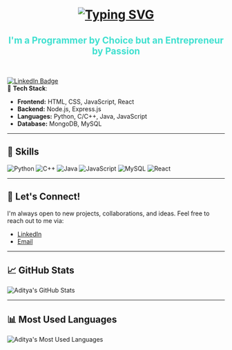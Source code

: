<!--Personal Readme Profile for Github-->
<h1 align="center">
  <a href="https://www.linkedin.com/in/aditya-vaish-370494243/">
    <img src="https://readme-typing-svg.herokuapp.com?font=Hacker&size=25&pause=1000&color=3CF721&multiline=true&width=435&lines=Hello+There%2C+I'm+Aditya+Vaish" alt="Typing SVG" />
  </a>
</h1>
<h2 align="center" style="text-align: center; color: turquoise;">
  I'm a Programmer by Choice but an Entrepreneur by Passion
</h2>
<br>

[![LinkedIn Badge](https://img.shields.io/badge/LinkedIn-Aditya%20Vaish-blue?style=flat-square&logo=linkedin&logoColor=white)](https://www.linkedin.com/in/aditya-vaish-370494243/) <br>
🚀 **Tech Stack**:
- **Frontend:** HTML, CSS, JavaScript, React  
- **Backend:** Node.js, Express.js  
- **Languages:** Python, C/C++, Java, JavaScript
- **Database:** MongoDB, MySQL  

---

## 🔧 **Skills**
![Python](https://img.shields.io/badge/-Python-3776AB?style=flat-square&logo=python&logoColor=white&height=40)
![C++](https://img.shields.io/badge/-C%2B%2B-00599C?style=flat-square&logo=c%2B%2B&logoColor=white&height=40)
![Java](https://img.shields.io/badge/-Java-007396?style=flat-square&logo=java&logoColor=white&height=40)
![JavaScript](https://img.shields.io/badge/-JavaScript-F7DF1E?style=flat-square&logo=javascript&logoColor=black&height=40)
![MySQL](https://img.shields.io/badge/-MySQL-4479A1?style=flat-square&logo=mysql&logoColor=white&height=40)
![React](https://img.shields.io/badge/-React-61DAFB?style=flat-square&logo=react&logoColor=black&height=40)

---

## 💬 **Let's Connect!**
I'm always open to new projects, collaborations, and ideas. Feel free to reach out to me via:

- [LinkedIn](https://www.linkedin.com/in/aditya-vaish-370494243/)  
- [Email](mailto:adityavaish846@gmail.com)

---

## 📈 **GitHub Stats**
![Aditya's GitHub Stats](https://github-readme-stats.vercel.app/api?username=vaishcodescape&show_icons=true&hide_title=true&count_private=true&hide=prs&theme=radical)

---

## 📊 **Most Used Languages**
![Aditya's Most Used Languages](https://github-readme-stats.vercel.app/api/top-langs/?username=vaishcodescape&layout=compact&theme=radical)
